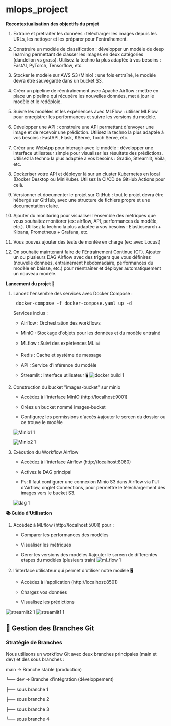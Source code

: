 # mlops_project

**Recontextualisation des objectifs du projet**

1. Extraire et prétraiter les données : télécharger les images depuis les URLs, les nettoyer et les préparer pour l'entraînement.

2. Construire un modèle de classification : développer un modèle de deep learning permettant de classer les images en deux catégories (dandelion vs grass). Utilisez la techno la plus adaptée à vos besoins : FastAI, PyTorch, Tensorflow, etc.

3. Stocker le modèle sur AWS S3 (Minio) : une fois entraîné, le modèle devra être sauvegardé dans un bucket S3.

4. Créer un pipeline de réentraînement avec Apache Airflow : mettre en place un
pipeline qui récupère les nouvelles données, met à jour le modèle et le redéploie.

5. Suivre les modèles et les expériences avec MLFlow : utiliser MLFlow pour enregistrer les performances et suivre les versions du modèle.

6. Développer une API : construire une API permettant d'envoyer une image et de
recevoir une prédiction. Utilisez la techno la plus adaptée à vos besoins : FastAPI, Flask, KServe, Torch Serve, etc.

7. Créer une WebApp pour interagir avec le modèle : développer une interface
utilisateur simple pour visualiser les résultats des prédictions. Utilisez la techno la plus adaptée à vos besoins : Gradio, Streamlit, Voila, etc.

8. Dockeriser votre API et déployer là sur un cluster Kubernetes en local (Docker Desktop ou MiniKube). Utilisez la CI/CD de GitHub Actions pour celà.

9. Versionner et documenter le projet sur GitHub : tout le projet devra être hébergé sur GitHub, avec une structure de fichiers propre et une documentation claire.

10. Ajouter du monitoring pour visualiser l’ensemble des métriques que vous souhaitez monitorer (ex: airflow, API, performances du modèle, etc.). Utilisez la techno la plus adaptée à vos besoins : Elasticsearch + Kibana, Prometheus + Grafana, etc.

11. Vous pouvez ajouter des tests de montée en charge (ex: avec Locust)

12. On souhaite maintenant faire de l'Entraînement Continue (CT). Ajouter un ou plusieurs DAG Airflow avec des triggers que vous définirez (nouvelle données, entrainement hebdomadaire, performances du modèle en baisse, etc.) pour réentraîner et déployer automatiquement un nouveau modèle.

**Lancement du projet 🔧**

1. Lancez l'ensemble des services avec Docker Compose :
   <pre> docker-compose -f docker-compose.yaml up -d   </pre>
   Services inclus :

   - Airflow : Orchestration des workflows

   - MinIO : Stockage d'objets pour les données et du modèle entraîné 

   - MLflow : Suivi des expériences ML 📊

   - Redis : Cache et système de message

   - API : Service d'inférence du modèle

   - Streamlit : Interface utilisateur 🖥️
   ![docker build 1](https://github.com/user-attachments/assets/3228efa9-5cd5-4811-85b2-fc4d12a19c49)

2. Construction du bucket "images-bucket" sur minio
   - Accédez à l'interface MinIO (http://localhost:9001)

   - Créez un bucket nommé images-bucket

   - Configurez les permissions d'accès
   #ajouter le screen du dossier ou ce trouve le modèle


   ![Minio1 1](https://github.com/user-attachments/assets/4948ad64-6a9a-41de-8113-78a06ff802f9)

   ![Minio2 1](https://github.com/user-attachments/assets/18f060fa-2265-49a5-857f-e841245fd36f)
   
3. Exécution du Workflow Airflow
   - Accédez à l'interface Airflow (http://localhost:8080)

   - Activez le DAG principal

   - Ps: Il faut configurer une connexion Minio S3 dans Airflow via l'UI d'Airflow, onglet Connections, pour permettre le téléchargement des images vers le bucket S3.

   ![dag 1](https://github.com/user-attachments/assets/87ff28a9-f7bb-42dd-a12e-d399128b33c2)

**📚 Guide d'Utilisation**
1. Accédez à MLflow (http://localhost:5001) pour :
   - Comparer les performances des modèles

   - Visualiser les métriques

   - Gérer les versions des modèles
     #ajouter le screen de differentes etapes du modèles (plusieurs train)
   ![ml_flow 1](https://github.com/user-attachments/assets/90164a7f-cd0c-4a76-8b5b-0cbd8a6fc197)

2. l'interface utilisateur qui permet d'utiliser notre modèle 🖥️
   - Accédez à l'application (http://localhost:8501)

   - Chargez vos données

   - Visualisez les prédictions
     
![streamlit2 1](https://github.com/user-attachments/assets/dfa1ecbb-3b5c-4da1-8e68-5ac67f6e3ee0)
![streamlit1 1](https://github.com/user-attachments/assets/09af827b-fd2b-4385-81f2-6fe416c046ef)

## 🌿 Gestion des Branches Git

### Stratégie de Branches
Nous utilisons un workflow Git avec deux branches principales (main et dev) et des sous branches :

main → Branche stable (production)

└── dev → Branche d'intégration (développement)

├── sous branche 1

├── sous branche 2

├── sous branche 3

└── sous branche 4





   
